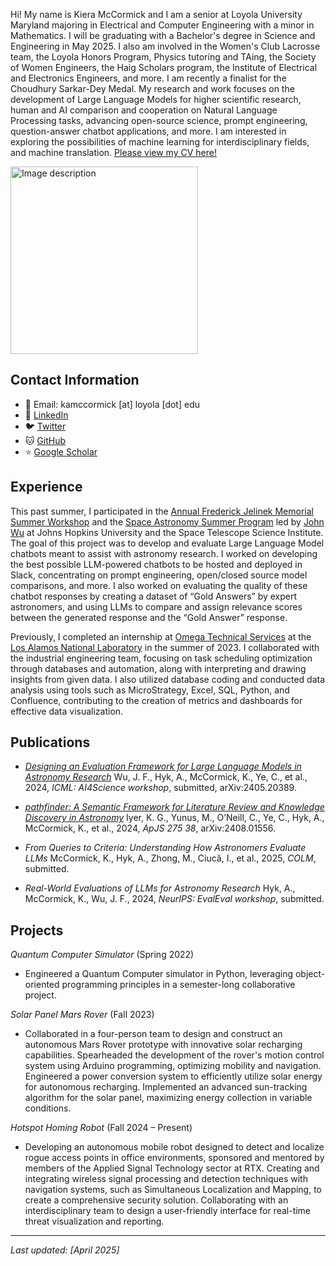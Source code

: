 <head>
    <link rel="stylesheet" type="text/css" href="styles.css">
</head>

Hi! My name is Kiera McCormick and I am a senior at Loyola University Maryland majoring in Electrical and Computer Engineering with a minor in Mathematics. I will be graduating with a Bachelor's degree in Science and Engineering in May 2025. I also am involved in the Women's Club Lacrosse team, the Loyola Honors Program, Physics tutoring and TAing, the Society of Women Engineers, the Haig Scholars program, the Institute of Electrical and Electronics Engineers, and more. I am recently a finalist for the Choudhury Sarkar-Dey Medal. My research and work focuses on the development of Large Language Models for higher scientific research, human and AI comparison and cooperation on Natural Language Processing tasks, advancing open-source science, prompt engineering, question-answer chatbot applications, and more. I am interested in exploring the possibilities of machine learning for interdisciplinary fields, and machine translation. [Please view my CV here!](./KieraMcCormickCV.pdf)

<img src="images/headshot.jpg" width="300" alt="Image description"> 

## Contact Information
- 📧 Email: kamccormick [at] loyola [dot] edu
- 🔗 [LinkedIn](https://www.linkedin.com/in/kiera-mccormick)
- 🐦 [Twitter](https://x.com/kieraamccormick) 
- 🐱 [GitHub](https://github.com/kieramccormick)
- ⭐ [Google Scholar](https://scholar.google.com/citations?user=NnnLbT4AAAAJ&hl=en&oi=sra)

## Experience
This past summer, I participated in the [Annual Frederick Jelinek Memorial Summer Workshop](https://www.clsp.jhu.edu/workshops/2024-jelinek-summer-workshop-on-speech-and-language-technology/) and the [Space Astronomy Summer Program](https://www.stsci.edu/opportunities/space-astronomy-summer-program) led by [John Wu](https://jwuphysics.github.io/) at Johns Hopkins University and the Space Telescope Science Institute. The goal of this project was to develop and evaluate Large Language Model chatbots meant to assist with astronomy research. I worked on developing the best possible LLM-powered chatbots to be hosted and deployed in Slack, concentrating on prompt engineering, open/closed source model comparisons, and more. I also worked on evaluating the quality of these chatbot responses by creating a dataset of “Gold Answers” by expert astronomers, and using LLMs to compare and assign relevance scores between the generated response and the “Gold Answer” response.

Previously, I completed an internship at [Omega Technical Services](https://omegatechserv.com/) at the [Los Alamos National Laboratory](https://www.lanl.gov/) in the summer of 2023. I collaborated with the industrial engineering team, focusing on task scheduling optimization through databases and automation, along with interpreting and drawing insights from given data. I also utilized database coding and conducted data analysis using tools such as MicroStrategy, Excel, SQL, Python, and Confluence, contributing to the creation of metrics and dashboards for effective data visualization. 

## Publications
- [*Designing an Evaluation Framework for Large Language Models in Astronomy Research*](https://arxiv.org/abs/2405.20389)
Wu, J. F., Hyk, A., McCormick, K., Ye, C., et al., 2024, *ICML: AI4Science workshop*, submitted, arXiv:2405.20389.

- [*pathfinder: A Semantic Framework for Literature Review and Knowledge Discovery in Astronomy*](https://arxiv.org/abs/2408.01556)
Iyer, K. G., Yunus, M., O’Neill, C., Ye, C., Hyk, A., McCormick, K., et al., 2024, *ApJS 275 38*, arXiv:2408.01556.

- *From Queries to Criteria: Understanding How Astronomers Evaluate LLMs*
McCormick, K., Hyk, A., Zhong, M., Ciucă, I., et al., 2025, *COLM*, submitted. 

- *Real-World Evaluations of LLMs for Astronomy Research*
Hyk, A., McCormick, K., Wu, J. F., 2024, *NeurIPS: EvalEval workshop*, submitted.

## Projects 
*Quantum Computer Simulator* (Spring 2022)

- Engineered a Quantum Computer simulator in Python, leveraging object-oriented programming principles in a semester-long collaborative project. 

*Solar Panel Mars Rover* (Fall 2023) 

- Collaborated in a four-person team to design and construct an autonomous Mars Rover prototype with innovative solar recharging capabilities. Spearheaded the development of the rover's motion control system using Arduino programming, optimizing mobility and navigation. Engineered a power conversion system to efficiently utilize solar energy for autonomous recharging. Implemented an advanced sun-tracking algorithm for the solar panel, maximizing energy collection in variable conditions. 

*Hotspot Homing Robot* (Fall 2024 – Present)

- Developing an autonomous mobile robot designed to detect and localize rogue access points in office environments, sponsored and mentored by members of the Applied Signal Technology sector at RTX. Creating and integrating wireless signal processing and detection techniques with navigation systems, such as Simultaneous Localization and Mapping, to create a comprehensive security solution. Collaborating with an interdisciplinary team to design a user-friendly interface for real-time threat visualization and reporting.

---
*Last updated: [April 2025]*
